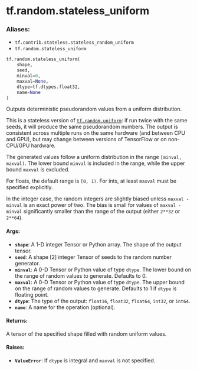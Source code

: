 <div itemscope itemtype="http://developers.google.com/ReferenceObject">
<meta itemprop="name" content="tf.random.stateless_uniform" />
<meta itemprop="path" content="Stable" />
</div>

# tf.random.stateless_uniform

### Aliases:

* `tf.contrib.stateless.stateless_random_uniform`
* `tf.random.stateless_uniform`

``` python
tf.random.stateless_uniform(
    shape,
    seed,
    minval=0,
    maxval=None,
    dtype=tf.dtypes.float32,
    name=None
)
```

Outputs deterministic pseudorandom values from a uniform distribution.

This is a stateless version of <a href="../../tf/random/uniform.md"><code>tf.random.uniform</code></a>: if run twice with the
same seeds, it will produce the same pseudorandom numbers.  The output is
consistent across multiple runs on the same hardware (and between CPU
and GPU), but may change between versions of TensorFlow or on non-CPU/GPU
hardware.

The generated values follow a uniform distribution in the range
`[minval, maxval)`. The lower bound `minval` is included in the range, while
the upper bound `maxval` is excluded.

For floats, the default range is `[0, 1)`.  For ints, at least `maxval` must
be specified explicitly.

In the integer case, the random integers are slightly biased unless
`maxval - minval` is an exact power of two.  The bias is small for values of
`maxval - minval` significantly smaller than the range of the output (either
`2**32` or `2**64`).

#### Args:

* <b>`shape`</b>: A 1-D integer Tensor or Python array. The shape of the output tensor.
* <b>`seed`</b>: A shape [2] integer Tensor of seeds to the random number generator.
* <b>`minval`</b>: A 0-D Tensor or Python value of type `dtype`. The lower bound on the
    range of random values to generate.  Defaults to 0.
* <b>`maxval`</b>: A 0-D Tensor or Python value of type `dtype`. The upper bound on the
    range of random values to generate.  Defaults to 1 if `dtype` is floating
    point.
* <b>`dtype`</b>: The type of the output: `float16`, `float32`, `float64`, `int32`, or
    `int64`.
* <b>`name`</b>: A name for the operation (optional).


#### Returns:

A tensor of the specified shape filled with random uniform values.


#### Raises:

* <b>`ValueError`</b>: If `dtype` is integral and `maxval` is not specified.